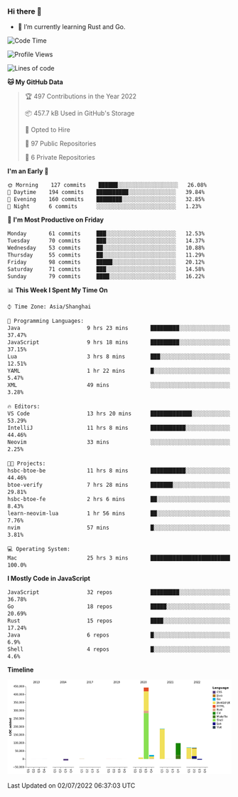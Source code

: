 ### Hi there 👋

- 🌱 I’m currently learning Rust and Go.

<!--START_SECTION:waka-->
![Code Time](http://img.shields.io/badge/Code%20Time-495%20hrs%2030%20mins-blue)

![Profile Views](http://img.shields.io/badge/Profile%20Views-0-blue)

![Lines of code](https://img.shields.io/badge/From%20Hello%20World%20I%27ve%20Written-896%20Thousand%20lines%20of%20code-blue)

**🐱 My GitHub Data** 

> 🏆 497 Contributions in the Year 2022
 > 
> 📦 457.7 kB Used in GitHub's Storage 
 > 
> 💼 Opted to Hire
 > 
> 📜 97 Public Repositories 
 > 
> 🔑 6 Private Repositories  
 > 
**I'm an Early 🐤** 

```text
🌞 Morning    127 commits    ██████░░░░░░░░░░░░░░░░░░░   26.08% 
🌆 Daytime    194 commits    ██████████░░░░░░░░░░░░░░░   39.84% 
🌃 Evening    160 commits    ████████░░░░░░░░░░░░░░░░░   32.85% 
🌙 Night      6 commits      ░░░░░░░░░░░░░░░░░░░░░░░░░   1.23%

```
📅 **I'm Most Productive on Friday** 

```text
Monday       61 commits     ███░░░░░░░░░░░░░░░░░░░░░░   12.53% 
Tuesday      70 commits     ███░░░░░░░░░░░░░░░░░░░░░░   14.37% 
Wednesday    53 commits     ██░░░░░░░░░░░░░░░░░░░░░░░   10.88% 
Thursday     55 commits     ██░░░░░░░░░░░░░░░░░░░░░░░   11.29% 
Friday       98 commits     █████░░░░░░░░░░░░░░░░░░░░   20.12% 
Saturday     71 commits     ███░░░░░░░░░░░░░░░░░░░░░░   14.58% 
Sunday       79 commits     ████░░░░░░░░░░░░░░░░░░░░░   16.22%

```


📊 **This Week I Spent My Time On** 

```text
⌚︎ Time Zone: Asia/Shanghai

💬 Programming Languages: 
Java                     9 hrs 23 mins       █████████░░░░░░░░░░░░░░░░   37.47% 
JavaScript               9 hrs 18 mins       █████████░░░░░░░░░░░░░░░░   37.15% 
Lua                      3 hrs 8 mins        ███░░░░░░░░░░░░░░░░░░░░░░   12.51% 
YAML                     1 hr 22 mins        █░░░░░░░░░░░░░░░░░░░░░░░░   5.47% 
XML                      49 mins             ░░░░░░░░░░░░░░░░░░░░░░░░░   3.28%

🔥 Editors: 
VS Code                  13 hrs 20 mins      █████████████░░░░░░░░░░░░   53.29% 
IntelliJ                 11 hrs 8 mins       ███████████░░░░░░░░░░░░░░   44.46% 
Neovim                   33 mins             ░░░░░░░░░░░░░░░░░░░░░░░░░   2.25%

🐱‍💻 Projects: 
hsbc-btoe-be             11 hrs 8 mins       ███████████░░░░░░░░░░░░░░   44.46% 
btoe-verify              7 hrs 28 mins       ███████░░░░░░░░░░░░░░░░░░   29.81% 
hsbc-btoe-fe             2 hrs 6 mins        ██░░░░░░░░░░░░░░░░░░░░░░░   8.43% 
learn-neovim-lua         1 hr 56 mins        ██░░░░░░░░░░░░░░░░░░░░░░░   7.76% 
nvim                     57 mins             █░░░░░░░░░░░░░░░░░░░░░░░░   3.81%

💻 Operating System: 
Mac                      25 hrs 3 mins       █████████████████████████   100.0%

```

**I Mostly Code in JavaScript** 

```text
JavaScript               32 repos            █████████░░░░░░░░░░░░░░░░   36.78% 
Go                       18 repos            █████░░░░░░░░░░░░░░░░░░░░   20.69% 
Rust                     15 repos            ████░░░░░░░░░░░░░░░░░░░░░   17.24% 
Java                     6 repos             █░░░░░░░░░░░░░░░░░░░░░░░░   6.9% 
Shell                    4 repos             █░░░░░░░░░░░░░░░░░░░░░░░░   4.6%

```


**Timeline**

![Chart not found](https://raw.githubusercontent.com/elton/elton/main/charts/bar_graph.png) 


 Last Updated on 02/07/2022 06:37:03 UTC
<!--END_SECTION:waka-->

<!--
**elton/elton** is a ✨ _special_ ✨ repository because its `README.md` (this file) appears on your GitHub profile.

Here are some ideas to get you started:

- 🔭 I’m currently working on ...
- 🌱 I’m currently learning ...
- 👯 I’m looking to collaborate on ...
- 🤔 I’m looking for help with ...
- 💬 Ask me about ...
- 📫 How to reach me: ...
- 😄 Pronouns: ...
- ⚡ Fun fact: ...
-->
